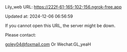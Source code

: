 Lily_web URL: https://222f-61-165-102-156.ngrok-free.app

Updated at: 2024-12-06 06:56:59

If you cannot open this URL, the server might be down.

Please contact: 

goley04@foxmail.com Or Wechat:GL_yeaH